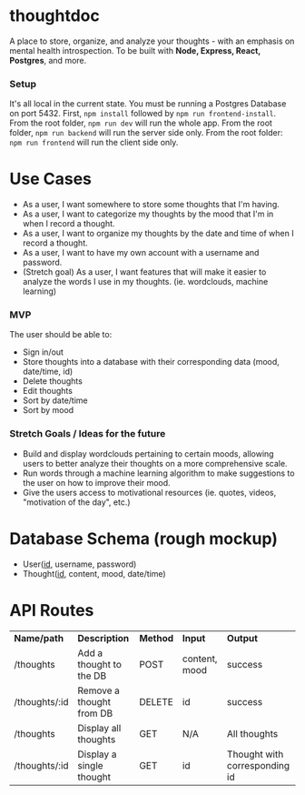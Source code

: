 # thoughtdoc
A place to store, organize, and analyze your thoughts - with an emphasis on mental health introspection.
To be built with **Node, Express, React, Postgres**, and more.


### Setup
It's all local in the current state. You must be running a Postgres Database on port 5432.
First, `npm install` followed by `npm run frontend-install`.
From the root folder, `npm run dev` will run the whole app.
From the root folder, `npm run backend` will run the server side only.
From the root folder: `npm run frontend` will run the client side only.


# Use Cases
*   As a user, I want somewhere to store some thoughts that I'm having.
*   As a user, I want to categorize my thoughts by the mood that I'm in when I record a thought.
*   As a user, I want to organize my thoughts by the date and time of when I record a thought.
*   As a user, I want to have my own account with a username and password.
*   (Stretch goal) As a user, I want features that will make it easier to analyze the words I use in my thoughts. (ie. wordclouds, machine learning)


### MVP
The user should be able to:
*   Sign in/out
*   Store thoughts into a database with their corresponding data (mood, date/time, id)
*   Delete thoughts
*   Edit thoughts
*   Sort by date/time
*   Sort by mood


### Stretch Goals / Ideas for the future
*   Build and display wordclouds pertaining to certain moods, allowing users to better analyze their thoughts on a more comprehensive scale.
*   Run words through a machine learning algorithm to make suggestions to the user on how to improve their mood.
*   Give the users access to motivational resources (ie. quotes, videos, "motivation of the day", etc.) 


# Database Schema (rough mockup)
*   User(<span style="text-decoration:underline;">id</span>, username, password)
*   Thought(<span style="text-decoration:underline;">id</span>, content, mood, date/time)


# API Routes
<table>
  <tr>
   <td><strong>Name/path</strong>
   </td>
   <td><strong>Description</strong>
   </td>
   <td><strong>Method</strong>
   </td>
   <td><strong>Input</strong>
   </td>
   <td><strong>Output</strong>
   </td>
  </tr>
  <tr>
   <td>/thoughts
   </td>
   <td>Add a thought to the DB
   </td>
   <td>POST
   </td>
   <td>content, mood
   </td>
   <td>success
   </td>
  </tr>
  <tr>
   <td>/thoughts/:id
   </td>
   <td>Remove a thought from DB
   </td>
   <td>DELETE
   </td>
   <td>id
   </td>
   <td>success
   </td>
  </tr>
  <tr>
   <td>/thoughts
   </td>
   <td>Display all thoughts
   </td>
   <td>GET
   </td>
   <td>N/A
   </td>
   <td>All thoughts
   </td>
  </tr>
  <tr>
   <td>/thoughts/:id
   </td>
   <td>Display a single thought 
   </td>
   <td>GET
   </td>
   <td>id
   </td>
   <td>Thought with corresponding id
   </td>
  </tr>
</table>